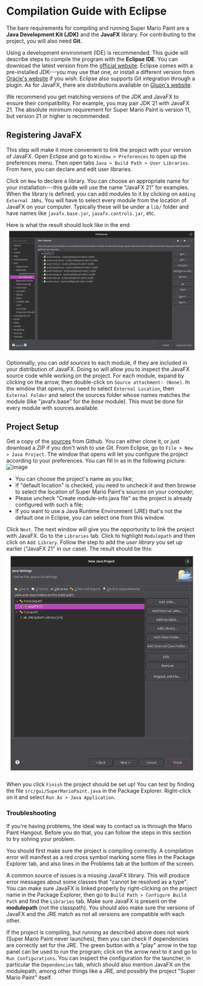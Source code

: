 # Compilation Guide with Eclipse

The bare requirements for compiling and running Super Mario Paint are a **Java Development Kit (JDK)** and the **JavaFX** library. For contributing to the project, you will also need **Git**.

Using a development environment (IDE) is recommended. This guide will describe steps to compile the program with the **Eclipse IDE**. You can download the latest version from the [official website](https://eclipseide.org/). Eclipse comes with a pre-installed JDK---you may use that one, or install a different version from [Oracle's website](https://www.oracle.com/java/technologies/downloads/) if you wish. Eclipse also supports Git integration through a plugin. As for JavaFX, there are distributions available on [Gluon's website](https://gluonhq.com/products/javafx/).

We recommend you get matching versions of the JDK and JavaFX to ensure their compatibility. For example, you may pair JDK 21 with JavaFX 21. The absolute minimum requirement for Super Mario Paint is version 11, but version 21 or higher is recommended.


## Registering JavaFX

This step will make it more convenient to link the project with your version of JavaFX. Open Eclipse and go to `Window > Preferences` to open up the preferences menu. Then open tabs `Java > Build Path > User Libraries`. From here, you can declare and edit user libraries.

Click on `New` to declare a library. You can choose an appropriate name for your installation---this guide will use the name "JavaFX 21" for examples. When the library is defined, you can add modules to it by clicking on `Adding External JARs`. You will have to select every module from the location of JavaFX on your computer. Typically these will be under a `lib/` folder and have names like `javafx.base.jar`, `javafx.controls.jar`, etc.

Here is what the result should look like in the end: ![image](images/eclipse-javafx-user-library.png)

Optionnally, you can _add sources_ to each module, if they are included in your distribution of JavaFX. Doing so will allow you to inspect the JavaFX source code while working on the project. For each module, expand by clicking on the arrow, then double-click on `Source attachment: (None)`. In the window that opens, you need to select `External Location`, then `External Folder` and select the sources folder whose names matches the module (like "javafx.base" for the _base_ module). This must be done for every module with sources available.


## Project Setup

Get a copy of the [sources](https://github.com/DC37/Super-Mario-Paint) from Github. You can either clone it, or just download a ZIP if you don't wish to use Git. From Eclipse, go to `File > New > Java Project`. The window that opens will let you configure the project according to your preferences. You can fill in as in the following picture: ![image](images/eclipse-project-setup)

- You can choose the project's name as you like;
- If "default location" is checked, you need to uncheck it and then browse to select the location of Super Mario Paint's sources on your computer;
- Please uncheck "Create module-info.java file" as the project is already configured with such a file;
- If you want to use a Java Runtime Environment (JRE) that's not the default one in Eclipse, you can select one from this window.

Click `Next`. The next window will give you the opportunity to link the project with JavaFX. Go to the `Libraries` tab. Click to highlight `Modulepath` and then click on `Add Library`. Follow the step to add the _user library_ you set up earlier ("JavaFX 21" in our case). The result should be this: ![image](images/eclipse-build-path.png)

When you click `Finish` the project should be set up! You can test by finding the file `src/gui/SuperMarioPaint.java` in the Package Explorer. Right-click on it and select `Run As > Java Application`.

### Troubleshooting

If you're having problems, the ideal way to contact us is through the Mario Paint Hangout. Before you do that, you can follow the steps in this section to try solving your problem.

You should first make sure the project is compiling correctly. A compilation error will manifest as a red cross symbol marking some files in the Package Explorer tab, and also lines in the Problems tab at the bottom of the screen.

A common source of issues is a missing JavaFX library. This will produce error messages about some classes that "cannot be resolved as a type". You can make sure JavaFX is linked properly by right-clicking on the project name in the Package Explorer, then go to `Build Path > Configure Build Path` and find the `Libraries` tab. Make sure JavaFX is present on the **modulepath** (not the classpath). You should also make sure the versions of JavaFX and the JRE match as not all versions are compatible with each other.

If the project is compiling, but running as described above does not work (Super Mario Paint never launches), then you can check if dependencies are correctly set for the JRE. The green button with a "play" arrow in the top panel can be used to run the program; click on the arrow next to it and go to `Run Configurations`. You can inspect the configuration for the launcher, in particular the `Dependencies` tab, which should also mention JavaFX on the modulepath, among other things like a JRE, and possibly the project "Super Mario Paint" itself.


